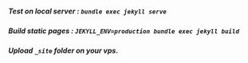 ##### Test on local server : _```bundle exec jekyll serve```_

##### Build static pages :  _```JEKYLL_ENV=production bundle exec jekyll build```_

##### Upload _`_site`_ folder on your vps.
